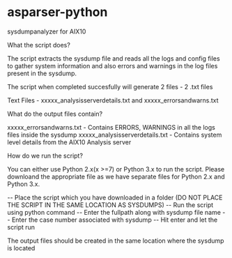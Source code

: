 # asparser-python
sysdumpanalyzer for AIX10

What the script does?

The script extracts the sysdump file and reads all the logs and config files to gather system information and also errors and warnings in the log files present in the sysdump.

The script when completed succesfully will generate 2 files - 2 .txt files

Text Files - xxxxx_analysisserverdetails.txt and xxxxx_errorsandwarns.txt

What do the output files contain?

xxxxx_errorsandwarns.txt - Contains ERRORS, WARNINGS in all the logs files inside the sysdump xxxxx_analysisserverdetails.txt - Contains system level details from the AIX10 Analysis server

How do we run the script?

You can either use Python 2.x(x >=7) or Python 3.x to run the script. Please downloand the appropriate file as we have separate files for Python 2.x and Python 3.x.

-- Place the script which you have downloaded in a folder (DO NOT PLACE THE SCRIPT IN THE SAME LOCATION AS SYSDUMPS) 
-- Run the script using python command 
-- Enter the fullpath along with sysdump file name 
-- Enter the case number associated with sysdump 
-- Hit enter and let the script run

The output files should be created in the same location where the sysdump is located
